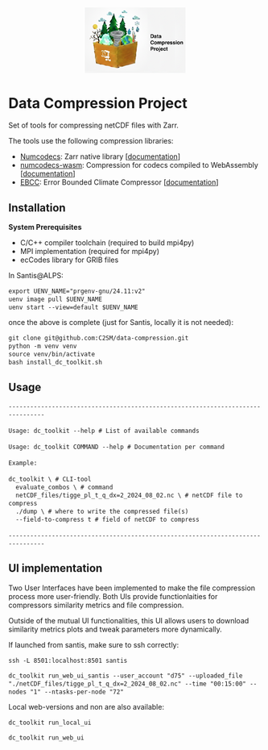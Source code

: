  
<div align="center">
  <img src="./data-compression_logo.png" alt="Logo" width="200"/>
</div>

# Data Compression Project 

Set of tools for compressing netCDF files with Zarr. 

The tools use the following compression libraries:

- [Numcodecs](https://github.com/zarr-developers/numcodecs): Zarr native library [[documentation](https://numcodecs.readthedocs.io/en/stable/)]
- [numcodecs-wasm](https://github.com/juntyr/numcodecs-rs): Compression for codecs compiled to WebAssembly [[documentation](https://numcodecs-wasm.readthedocs.io/en/latest/)]
- [EBCC](https://github.com/spcl/EBCC): Error Bounded Climate Compressor [[documentation](https://github.com/spcl/EBCC/blob/master/README.md)]

## Installation

**System Prerequisites**

- C/C++ compiler toolchain (required to build mpi4py)
- MPI implementation (required for mpi4py)
- ecCodes library for GRIB files

In Santis@ALPS:

 ```commandline
export UENV_NAME="prgenv-gnu/24.11:v2"
uenv image pull $UENV_NAME
uenv start --view=default $UENV_NAME
```

once the above is complete (just for Santis, locally it is not needed):

```commandline
git clone git@github.com:C2SM/data-compression.git
python -m venv venv
source venv/bin/activate
bash install_dc_toolkit.sh
```

## Usage

```
--------------------------------------------------------------------------------

Usage: dc_toolkit --help # List of available commands

Usage: dc_toolkit COMMAND --help # Documentation per command

Example:

dc_toolkit \ # CLI-tool
  evaluate_combos \ # command
  netCDF_files/tigge_pl_t_q_dx=2_2024_08_02.nc \ # netCDF file to compress
  ./dump \ # where to write the compressed file(s)
  --field-to-compress t # field of netCDF to compress

--------------------------------------------------------------------------------
```

## UI implementation

Two User Interfaces have been implemented to make the file compression process more user-friendly.
Both UIs provide functionlaities for compressors similarity metrics and file compression.

Outside of the mutual UI functionalities, this UI allows users to download similarity metrics plots and tweak parameters more dynamically.

If launched from santis, make sure to ssh correctly:
```
ssh -L 8501:localhost:8501 santis
```
```
dc_toolkit run_web_ui_santis --user_account "d75" --uploaded_file "./netCDF_files/tigge_pl_t_q_dx=2_2024_08_02.nc" --time "00:15:00" --nodes "1" --ntasks-per-node "72"
```
Local web-versions and non are also available:
```
dc_toolkit run_local_ui
```
````
dc_toolkit run_web_ui
````
